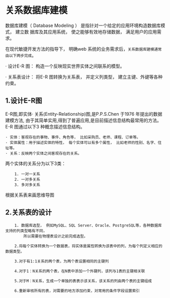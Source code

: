 # 关系数据库建模

数据库建模（ Database Modeling ） 是指针对一个给定的应用环境构造数据库模式， 建立数
据库及其应用系统， 使之能够有效地存储数据， 满足用户的应用需求。

在现代敏捷开发方法的指导下， 明确web 系统的业务需求后，`关系数据库建模通常由以下两步完成`。

· 设计E-R 图： 构造一个反映现实世界实体之间联系的模型。

· 关系表设计： 将E-R 图转换为关系表， 并定义列类型， 建立主键、外键等各种约束。

## 1.设计E-R图
E-R图,即实体· 关系(Entity-Relationship)图,是P.P.S.Chen 于1976 年提出的数据建模方法,
由于其简单实用,得到了普遍应用,是目前描述信息结构最常用的方法。
E-R 图通过以下3 种概念描述信息结构。

```
· 实体：客观存在的事物、事件、角色等， 比如采购员、老师、课程、订单等。
· 实体属性：用于描述实体的特性， 每个实体可以有多个属性， 比如老师的性别、名字、住址等。
· 关系：反映两个实体之间客观存在的关系。
```

两个实体的关系分为以下3类：
``` 
    1. 一对一关系
    2. 一对多关系
    3. 多对多关系
```

根据关系表来画思维导图


## 2.关系表的设计

``` 
    1. 数据库选型， 例如MySQL、SQL Server、Oracle、PostgreSQL等，各种数据库支持的列类型略有不同，
        所以需要在物理表设计之前完成选型。
     
    2.将每个实体转换为一个数据表，将实体是属性转换为该表中的列，为每个列定义相应的数据类型。
    
    3.对于有1:1关系的两个表，为两个表设置相同的主键列
    
    4.对于1：N关系的两个表，在N表中添加一个外键列，该列与1表的主键相关联
    
    5.对于M：N关系，生成一个单独的表表示该关系，该关系的列由两个表的主键组成
    
    6.重新审核所有的表，对需要的地方添加约束，对常用的条件字段设置索引
```

